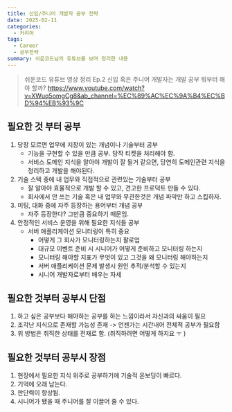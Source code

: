 ```yaml
---
title: 신입/주니어 개발자 공부 전략
date: 2025-02-11
categories:
  - 커리어
tags:
  - Career
  - 공부전략
summary: 쉬운코드님의 유튜브를 보며 정리한 내용
---
```


> 쉬운코드 유튜브 영상 정리
> Ep.2 신입 혹은 주니어 개발자는 개발 공부 뭐부터 해야 할까?
> https://www.youtube.com/watch?v=XWuq5omgCg8&ab_channel=%EC%89%AC%EC%9A%B4%EC%BD%94%EB%93%9C

## 필요한 것 부터 공부

1. 당장 모르면 업무에 지장이 있는 개념이나 기술부터 공부
    - 기능을 구현할 수 있을 만큼 공부. 당작 티켓을 처리해야 함.
    - 서비스 도메인 지식을 알아야 개발이 잘 될거 같으면, 당연히 도메인관련 지식을 정리하고 개발을 해야된다.
2. 기술 스택 중에 내 업무와 직접적으로 관련있는 기술부터 공부
    - 잘 알아야 효율적으로 개발 할 수 있고, 견고한 프로덕트 만들 수 있다.
    - 회사에서 안 쓰는 기술 혹은 내 업무와 무관한것은 개념 파악만 하고 스킵하자.
3. 미팅, 대화 중에 자주 등장하는 용어부터 개념 공부
    - 자주 등장한다? 그만큼 중요하기 때문임.
4. 안정적인 서비스 운영을 위해 필요한 지식들 공부
    - 서버 애플리케이션 모니터링이 특히 중요
        - 어떻게 그 회사가 모니터링하는지 팔로업
        - 대규모 이벤트 준비 시 시니어가 어떻게 준비하고 모니터링 하는지
        - 모니터링 해야할 지표가 무엇이 있고 그것을 왜 모니터링 해야하는지
        - 서버 애플리케이션 문제 발생시 원인 추적/분석할 수 있는지
        - 시니어 개발자로부터 배우는 자세

## 필요한 것부터 공부시 단점

1. 하고 싶은 공부보다 해야하는 공부를 하는 느낌이라서 자신과의 싸움이 필요
2. 조각난 지식으로 존재할 가능성 존재 -> 언젠가는 시간내어 전체적 공부가 필요함
3. 위 방법은 취직한 상태를 전재로 함. (취직하려면 어떻게 하지요 ㅜ )

## 필요한 것부터 공부시 장점

1. 현장에서 필요한 지식 위주로 공부하기에 기술적 온보딩이 빠르다.
2. 기억에 오래 남는다.
3. 판단력이 향상됨.
4. 시니어가 됐을 때 주니어를 잘 이끌어 줄 수 있다.
